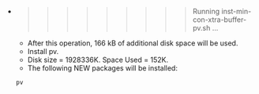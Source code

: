 * >>>>>>>>> Running inst-min-con-xtra-buffer-pv.sh ...
  * After this operation, 166 kB of additional disk space will be used.
  * Install pv.
  * Disk size = 1928336K. Space Used = 152K.
  * The following NEW packages will be installed:
  ```bash
  pv
  ```
